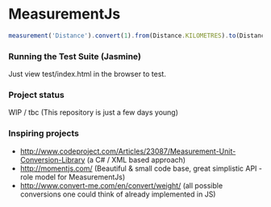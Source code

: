MeasurementJs
=============

``` js
measurement('Distance').convert(1).from(Distance.KILOMETRES).to(Distance.METRES)
```

### Running the Test Suite (Jasmine)

Just view test/index.html in the browser to test.

### Project status

WIP / tbc (This repository is just a few days young)


### Inspiring projects

- http://www.codeproject.com/Articles/23087/Measurement-Unit-Conversion-Library (a C# / XML based approach)
- http://momentjs.com/ (Beautiful & small code base, great simplistic API - role model for MeasurementJs)
- http://www.convert-me.com/en/convert/weight/ (all possible conversions one could think of already implemented in JS)
